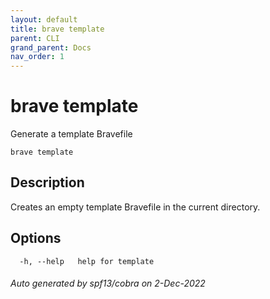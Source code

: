 ```yaml
---
layout: default
title: brave template
parent: CLI
grand_parent: Docs
nav_order: 1
---
```


# brave template

Generate a template Bravefile

```
brave template
```

## Description

Creates an empty template Bravefile in the current directory.

## Options

```
  -h, --help   help for template
```

###### Auto generated by spf13/cobra on 2-Dec-2022
